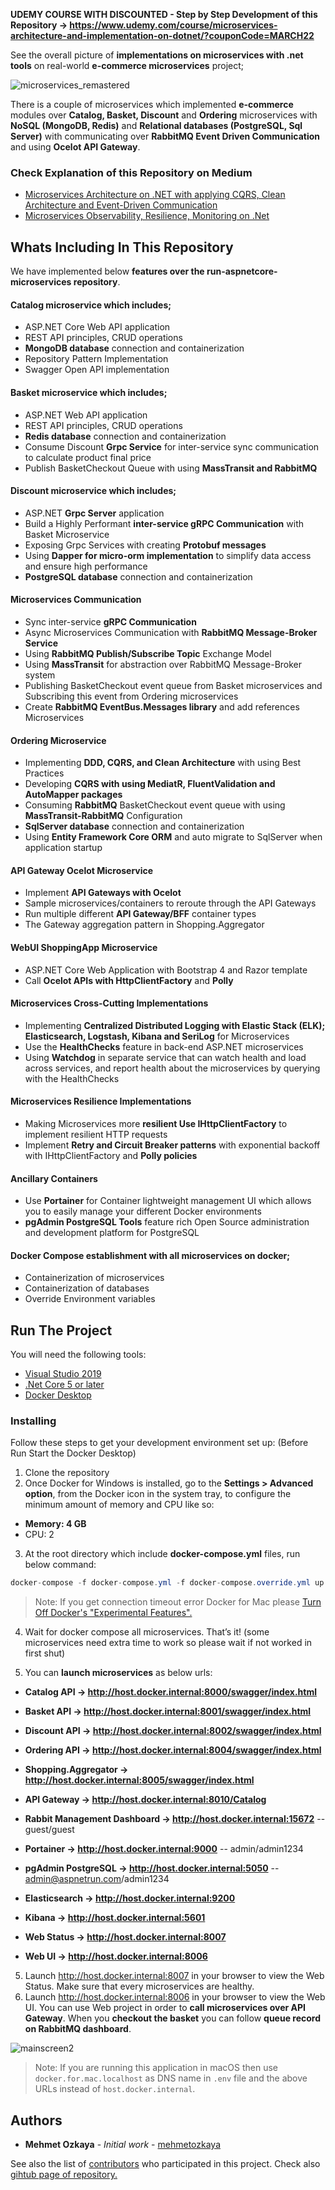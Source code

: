 **UDEMY COURSE WITH DISCOUNTED - Step by Step Development of this Repository -> https://www.udemy.com/course/microservices-architecture-and-implementation-on-dotnet/?couponCode=MARCH22**

See the overall picture of **implementations on microservices with .net tools** on real-world **e-commerce microservices** project;

![microservices_remastered](https://user-images.githubusercontent.com/1147445/110304529-c5b70180-800c-11eb-832b-a2751b5bda76.png)

There is a couple of microservices which implemented **e-commerce** modules over **Catalog, Basket, Discount** and **Ordering** microservices with **NoSQL (MongoDB, Redis)** and **Relational databases (PostgreSQL, Sql Server)** with communicating over **RabbitMQ Event Driven Communication** and using **Ocelot API Gateway**.

### Check Explanation of this Repository on Medium
* [Microservices Architecture on .NET with applying CQRS, Clean Architecture and Event-Driven Communication](https://medium.com/aspnetrun/microservices-architecture-on-net-3b4865eea03f)
* [Microservices Observability, Resilience, Monitoring on .Net](https://medium.com/aspnetrun/microservices-observability-resilience-monitoring-on-net-a5dfbdbb0fbd)

## Whats Including In This Repository
We have implemented below **features over the run-aspnetcore-microservices repository**.

#### Catalog microservice which includes; 
* ASP.NET Core Web API application 
* REST API principles, CRUD operations
* **MongoDB database** connection and containerization
* Repository Pattern Implementation
* Swagger Open API implementation	

#### Basket microservice which includes;
* ASP.NET Web API application
* REST API principles, CRUD operations
* **Redis database** connection and containerization
* Consume Discount **Grpc Service** for inter-service sync communication to calculate product final price
* Publish BasketCheckout Queue with using **MassTransit and RabbitMQ**
  
#### Discount microservice which includes;
* ASP.NET **Grpc Server** application
* Build a Highly Performant **inter-service gRPC Communication** with Basket Microservice
* Exposing Grpc Services with creating **Protobuf messages**
* Using **Dapper for micro-orm implementation** to simplify data access and ensure high performance
* **PostgreSQL database** connection and containerization

#### Microservices Communication
* Sync inter-service **gRPC Communication**
* Async Microservices Communication with **RabbitMQ Message-Broker Service**
* Using **RabbitMQ Publish/Subscribe Topic** Exchange Model
* Using **MassTransit** for abstraction over RabbitMQ Message-Broker system
* Publishing BasketCheckout event queue from Basket microservices and Subscribing this event from Ordering microservices	
* Create **RabbitMQ EventBus.Messages library** and add references Microservices

#### Ordering Microservice
* Implementing **DDD, CQRS, and Clean Architecture** with using Best Practices
* Developing **CQRS with using MediatR, FluentValidation and AutoMapper packages**
* Consuming **RabbitMQ** BasketCheckout event queue with using **MassTransit-RabbitMQ** Configuration
* **SqlServer database** connection and containerization
* Using **Entity Framework Core ORM** and auto migrate to SqlServer when application startup
	
#### API Gateway Ocelot Microservice
* Implement **API Gateways with Ocelot**
* Sample microservices/containers to reroute through the API Gateways
* Run multiple different **API Gateway/BFF** container types	
* The Gateway aggregation pattern in Shopping.Aggregator

#### WebUI ShoppingApp Microservice
* ASP.NET Core Web Application with Bootstrap 4 and Razor template
* Call **Ocelot APIs with HttpClientFactory** and **Polly**

#### Microservices Cross-Cutting Implementations
* Implementing **Centralized Distributed Logging with Elastic Stack (ELK); Elasticsearch, Logstash, Kibana and SeriLog** for Microservices
* Use the **HealthChecks** feature in back-end ASP.NET microservices
* Using **Watchdog** in separate service that can watch health and load across services, and report health about the microservices by querying with the HealthChecks

#### Microservices Resilience Implementations
* Making Microservices more **resilient Use IHttpClientFactory** to implement resilient HTTP requests
* Implement **Retry and Circuit Breaker patterns** with exponential backoff with IHttpClientFactory and **Polly policies**

#### Ancillary Containers
* Use **Portainer** for Container lightweight management UI which allows you to easily manage your different Docker environments
* **pgAdmin PostgreSQL Tools** feature rich Open Source administration and development platform for PostgreSQL

#### Docker Compose establishment with all microservices on docker;
* Containerization of microservices
* Containerization of databases
* Override Environment variables

## Run The Project
You will need the following tools:

* [Visual Studio 2019](https://visualstudio.microsoft.com/downloads/)
* [.Net Core 5 or later](https://dotnet.microsoft.com/download/dotnet-core/5)
* [Docker Desktop](https://www.docker.com/products/docker-desktop)

### Installing
Follow these steps to get your development environment set up: (Before Run Start the Docker Desktop)
1. Clone the repository
2. Once Docker for Windows is installed, go to the **Settings > Advanced option**, from the Docker icon in the system tray, to configure the minimum amount of memory and CPU like so:
* **Memory: 4 GB**
* CPU: 2
3. At the root directory which include **docker-compose.yml** files, run below command:
```csharp
docker-compose -f docker-compose.yml -f docker-compose.override.yml up -d
```

>Note: If you get connection timeout error Docker for Mac please [Turn Off Docker's "Experimental Features".](https://github.com/aspnetrun/run-aspnetcore-microservices/issues/33)

4. Wait for docker compose all microservices. That’s it! (some microservices need extra time to work so please wait if not worked in first shut)

5. You can **launch microservices** as below urls:

* **Catalog API -> http://host.docker.internal:8000/swagger/index.html**
* **Basket API -> http://host.docker.internal:8001/swagger/index.html**
* **Discount API -> http://host.docker.internal:8002/swagger/index.html**
* **Ordering API -> http://host.docker.internal:8004/swagger/index.html**
* **Shopping.Aggregator -> http://host.docker.internal:8005/swagger/index.html**
* **API Gateway -> http://host.docker.internal:8010/Catalog**
* **Rabbit Management Dashboard -> http://host.docker.internal:15672**   -- guest/guest
* **Portainer -> http://host.docker.internal:9000**   -- admin/admin1234
* **pgAdmin PostgreSQL -> http://host.docker.internal:5050**   -- admin@aspnetrun.com/admin1234
* **Elasticsearch -> http://host.docker.internal:9200**
* **Kibana -> http://host.docker.internal:5601**

* **Web Status -> http://host.docker.internal:8007**
* **Web UI -> http://host.docker.internal:8006**

5. Launch http://host.docker.internal:8007 in your browser to view the Web Status. Make sure that every microservices are healthy.
6. Launch http://host.docker.internal:8006 in your browser to view the Web UI. You can use Web project in order to **call microservices over API Gateway**. When you **checkout the basket** you can follow **queue record on RabbitMQ dashboard**.

![mainscreen2](https://user-images.githubusercontent.com/1147445/81381837-08226000-9116-11ea-9489-82645b8dbfc4.png)

>Note: If you are running this application in macOS then use `docker.for.mac.localhost` as DNS name in `.env` file and the above URLs instead of `host.docker.internal`.

## Authors

* **Mehmet Ozkaya** - *Initial work* - [mehmetozkaya](https://github.com/mehmetozkaya)

See also the list of [contributors](https://github.com/aspnetrun/run-core/contributors) who participated in this project. Check also [gihtub page of repository.](https://aspnetrun.github.io/run-aspnetcore-angular-realworld/)

